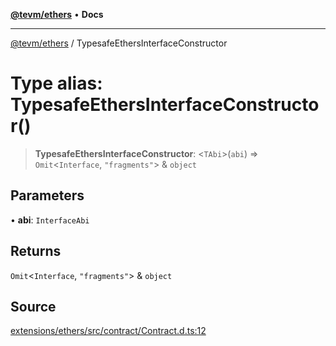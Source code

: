 [**@tevm/ethers**](../README.md) • **Docs**

***

[@tevm/ethers](../globals.md) / TypesafeEthersInterfaceConstructor

# Type alias: TypesafeEthersInterfaceConstructor()

> **TypesafeEthersInterfaceConstructor**: \<`TAbi`\>(`abi`) => `Omit`\<`Interface`, `"fragments"`\> & `object`

## Parameters

• **abi**: `InterfaceAbi`

## Returns

`Omit`\<`Interface`, `"fragments"`\> & `object`

## Source

[extensions/ethers/src/contract/Contract.d.ts:12](https://github.com/evmts/tevm-monorepo/blob/main/extensions/ethers/src/contract/Contract.d.ts#L12)

